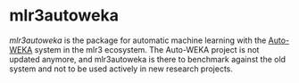 # mlr3autoweka

*mlr3autoweka* is the package for automatic machine learning with the [Auto-WEKA](https://www.cs.ubc.ca/labs/beta/Projects/autoweka/) system in the mlr3 ecosystem.
The Auto-WEKA project is not updated anymore, and mlr3autoweka is there to benchmark against the old system and not to be used actively in new research projects.
